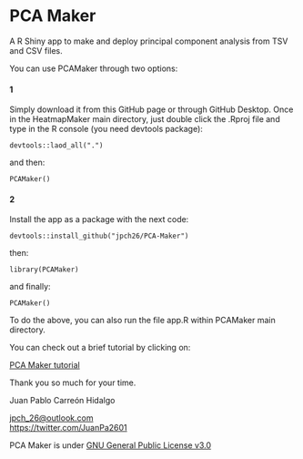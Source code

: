PCA Maker
================

A R Shiny app to make and deploy principal component analysis from TSV and CSV files.

You can use PCAMaker through two options:

#### 1

Simply download it from this GitHub page or through GitHub Desktop. Once in the HeatmapMaker main directory, just double click the .Rproj file and type in the R console (you need devtools package):

`devtools::laod_all(".")`

and then:

`PCAMaker()`

#### 2

Install the app as a package with the next code:

`devtools::install_github("jpch26/PCA-Maker")`

then:

`library(PCAMaker)`

and finally:

`PCAMaker()`  

To do the above, you can also run the file app.R within PCAMaker main directory.

You can check out a brief tutorial by clicking on:  

<a href="https://r-inthelab.net/2021/12/29/pca-maker-shiny-app/" target="_blank">PCA Maker tutorial</a>

Thank you so much for your time.  

Juan Pablo Carreón Hidalgo

<jpch_26@outlook.com>  
<https://twitter.com/JuanPa2601>

PCA Maker is under [GNU General Public License v3.0](https://www.gnu.org/licenses/gpl-3.0.html)
